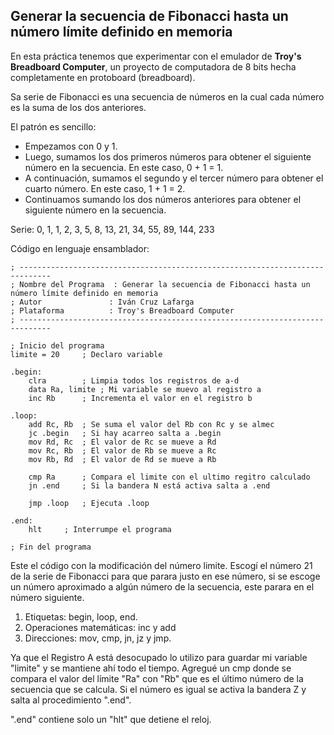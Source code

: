 ## Generar la secuencia de Fibonacci hasta un número límite definido en memoria

En esta práctica tenemos que experimentar con el emulador de **Troy's Breadboard Computer**,  un proyecto de computadora de 8 bits hecha completamente en protoboard (breadboard).

Sa serie de Fibonacci es una secuencia de números en la cual cada número es la suma de los dos anteriores.

El patrón es sencillo:
+ Empezamos con 0 y 1.
+ Luego, sumamos los dos primeros números para obtener el siguiente número en la secuencia. En este caso, 0 + 1 = 1.
+ A continuación, sumamos el segundo y el tercer número para obtener el cuarto número. En este caso, 1 + 1 = 2.
+ Continuamos sumando los dos números anteriores para obtener el siguiente número en la secuencia.

Serie:  0, 1, 1, 2, 3, 5, 8, 13, 21, 34, 55, 89, 144, 233

Código en lenguaje ensamblador:
~~~
; -----------------------------------------------------------------------------
; Nombre del Programa  : Generar la secuencia de Fibonacci hasta un número límite definido en memoria
; Autor               : Iván Cruz Lafarga
; Plataforma          : Troy's Breadboard Computer
; -----------------------------------------------------------------------------

; Inicio del programa
limite = 20		; Declaro variable
	
.begin:	
	clra		; Limpia todos los registros de a-d
	data Ra, limite	; Mi variable se muevo al registro a
	inc Rb		; Incrementa el valor en el registro b
	
.loop:
	add Rc, Rb	; Se suma el valor del Rb con Rc y se almec
	jc .begin	; Si hay acarreo salta a .begin
	mov Rd, Rc	; El valor de Rc se mueve a Rd
	mov Rc, Rb	; El valor de Rb se mueve a Rc
	mov Rb, Rd	; El valor de Rd se mueve a Rb
	
	cmp Ra		; Compara el limite con el ultimo regitro calculado
	jn .end		; Si la bandera N está activa salta a .end
	
	jmp .loop	; Ejecuta .loop
	
.end:
	hlt		; Interrumpe el programa

; Fin del programa
~~~
Este el código con la modificación del número limite.
Escogí el número 21 de la serie de Fibonacci para que parara justo en ese número, si se escoge un número aproximado a algún número de la secuencia, este parara en el número siguiente.

1. Etiquetas: begin, loop, end.
3. Operaciones matemáticas: inc y add
4. Direcciones: mov, cmp, jn, jz y jmp.

Ya que el Registro A está desocupado lo utilizo para guardar mi variable "limite" y se mantiene ahí todo el tiempo.
Agregué un cmp donde se compara el valor del límite "Ra" con "Rb" que es el último número de la secuencia que se calcula. Si el número es igual se activa la bandera Z y salta al procedimiento ".end".

".end" contiene solo un "hlt" que detiene el reloj.
